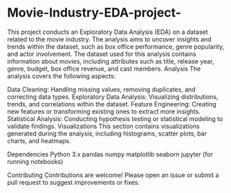 # Movie-Industry-EDA-project-
This project conducts an Exploratory Data Analysis (EDA) on a dataset related to the movie industry. The analysis aims to uncover insights and trends within the dataset, such as box office performance, genre popularity, and actor involvement.
The dataset used for this analysis contains information about movies, including attributes such as title, release year, genre, budget, box office revenue, and cast members.
Analysis
The analysis covers the following aspects:

Data Cleaning: Handling missing values, removing duplicates, and correcting data types.
Exploratory Data Analysis: Visualizing distributions, trends, and correlations within the dataset.
Feature Engineering: Creating new features or transforming existing ones to extract more insights.
Statistical Analysis: Conducting hypothesis testing or statistical modeling to validate findings.
Visualizations
This section contains visualizations generated during the analysis, including histograms, scatter plots, bar charts, and heatmaps.

Dependencies
Python 3.x
pandas
numpy
matplotlib
seaborn
jupyter (for running notebooks)

Contributing
Contributions are welcome! Please open an issue or submit a pull request to suggest improvements or fixes.
